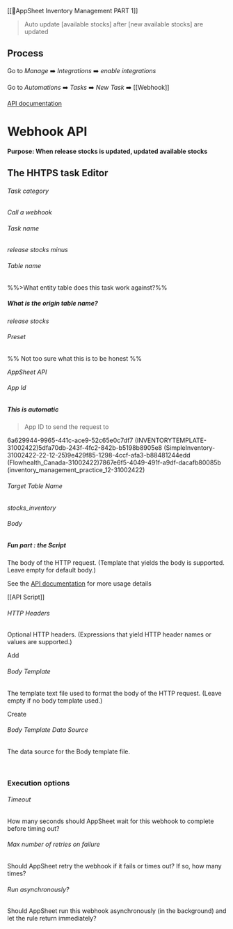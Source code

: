 
[[📌AppSheet Inventory Management PART 1]]

> Auto update [available stocks] after [new available stocks] are updated

## Process

Go to _Manage_ ➡️ _Integrations_ ➡️ *enable integrations*

Go to _Automations_ ➡️ _Tasks_ ➡️ _New Task_ ➡️ [[Webhook]]

[API documentation](https://support.google.com/appsheet?p=api)

# Webhook API 

#### Purpose: When release stocks  is updated, updated available stocks 

## The HHTPS task Editor

###### Task category

_Call a webhook_

###### Task name

_release stocks minus_


###### Table name

%%>What entity table does this task work against?%%

##### What is the origin table name?

_release stocks_

###### Preset
%% Not too sure what this is to be honest %%

_AppSheet API_

###### App Id
##### This is automatic
>App ID to send the request to

6a629944-9965-441c-ace9-52c65e0c7df7 (INVENTORYTEMPLATE-31002422)5dfa70db-243f-4fc2-842b-b5198b8905e8 (SimpleInventory-31002422-22-12-25)9e429f85-1298-4ccf-afa3-b88481244edd (Flowhealth_Canada-31002422)7867e6f5-4049-491f-a9df-dacafb80085b (inventory_management_practice_12-31002422)

###### Target Table Name

_stocks_inventory_

###### Body
##### Fun part : the Script

The body of the HTTP request. (Template that yields the body is supported. Leave empty for default body.)

See the [API documentation](https://support.google.com/appsheet?p=api) for more usage details

[[API Script]]

###### HTTP Headers

Optional HTTP headers. (Expressions that yield HTTP header names or values are supported.)

Add

###### Body Template

The template text file used to format the body of the HTTP request. (Leave empty if no body template used.)


Create

###### Body Template Data Source

The data source for the Body template file.

​

### Execution options

###### Timeout

How many seconds should AppSheet wait for this webhook to complete before timing out?

###### Max number of retries on failure

Should AppSheet retry the webhook if it fails or times out? If so, how many times?

###### Run asynchronously?

Should AppSheet run this webhook asynchronously (in the background) and let the rule return immediately?
